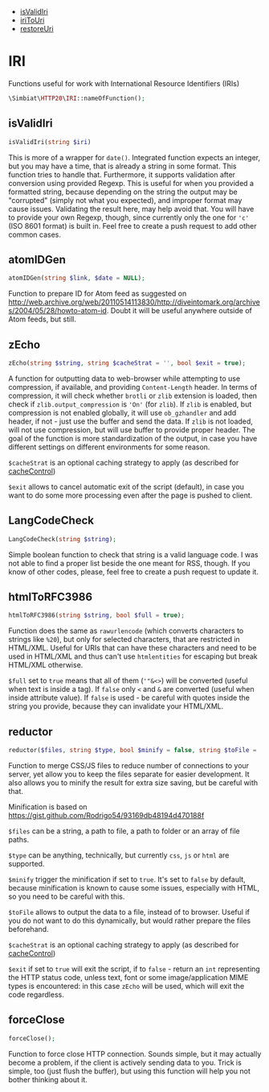 - [isValidIri](#isvalidiri)
- [iriToUri](#iritouri)
- [restoreUri](#restoreuri)

# IRI

Functions useful for work with International Resource Identifiers (IRIs)

```php
\Simbiat\HTTP20\IRI::nameOfFunction();
```

## isValidIri

```php
isValidIri(string $iri)
```

This is more of a wrapper for `date()`. Integrated function expects an integer, but you may have a time, that is already a string in some format. This function tries to handle that. Furthermore, it supports validation after conversion using provided Regexp. This is useful for when you provided a formatted string, because depending on the string the output may be "corrupted" (simply not what you expected), and improper format may cause issues. Validating the result here, may help avoid that. You will have to provide your own Regexp, though, since currently only the one for `'c'` (ISO 8601 format) is built in. Feel free to create a push request to add other common cases.

## atomIDGen

```php
atomIDGen(string $link, $date = NULL);
```

Function to prepare ID for Atom feed as suggested on http://web.archive.org/web/20110514113830/http://diveintomark.org/archives/2004/05/28/howto-atom-id. Doubt it will be useful anywhere outside of Atom feeds, but still.

## zEcho

```php
zEcho(string $string, string $cacheStrat = '', bool $exit = true);
```

A function for outputting data to web-browser while attempting to use compression, if available, and providing `Content-Length` header. In terms of compression, it will check whether `brotli` or `zlib` extension is loaded, then check if `zlib.output_compression` is `'On'` (for `zlib`). If `zlib` is enabled, but compression is not enabled globally, it will use `ob_gzhandler` and add header, if not - just use the buffer and send the data. If `zlib` is not loaded, will not use compression, but will use buffer to provide proper header. The goal of the function is more standardization of the output, in case you have different settings on different environments for some reason.

`$cacheStrat` is an optional caching strategy to apply (as described for [cacheControl](Headers.md#cacheControl))

`$exit` allows to cancel automatic exit of the script (default), in case you want to do some more processing even after the page is pushed to client.

## LangCodeCheck

```php
LangCodeCheck(string $string);
```

Simple boolean function to check that string is a valid language code. I was not able to find a proper list beside the one meant for RSS, though. If you know of other codes, please, feel free to create a push request to update it.

## htmlToRFC3986

```php
htmlToRFC3986(string $string, bool $full = true);
```

Function does the same as `rawurlencode` (which converts characters to strings like `%20`), but only for selected characters, that are restricted in HTML/XML. Useful for URIs that can have these characters and need to be used in HTML/XML and thus can't use `htmlentities` for escaping but break HTML/XML otherwise.

`$full` set to `true` means that all of them (`'"&<>`) will be converted (useful when text is inside a tag). If `false` only `<` and `&` are converted (useful when inside attribute value). If `false` is used - be careful with quotes inside the string you provide, because they can invalidate your HTML/XML.

## reductor

```php
reductor($files, string $type, bool $minify = false, string $toFile = '', string $cacheStrat = '');
```

Function to merge CSS/JS files to reduce number of connections to your server, yet allow you to keep the files separate for easier development. It also allows you to minify the result for extra size saving, but be careful with that.

Minification is based on https://gist.github.com/Rodrigo54/93169db48194d470188f

`$files` can be a string, a path to file, a path to folder or an array of file paths.

`$type` can be anything, technically, but currently `css`, `js` or `html` are supported.

`$minify` trigger the minification if set to `true`. It's set to `false` by default, because minification is known to cause some issues, especially with HTML, so you need to be careful with this.

`$toFile` allows to output the data to a file, instead of to browser. Useful if you do not want to do this dynamically, but would rather prepare the files beforehand.

`$cacheStrat` is an optional caching strategy to apply (as described for [cacheControl](Headers.md#cachecontrol))

`$exit` if set to `true` will exit the script, if to `false` - return an `int` representing the HTTP status code, unless text, font or some image/application MIME types is encountered: in this case `zEcho` will be used, which will exit the code regardless.

## forceClose

```php
forceClose();
```

Function to force close HTTP connection. Sounds simple, but it may actually become a problem, if the client is actively sending data to you. Trick is simple, too (just flush the buffer), but using this function will help you not bother thinking about it.
